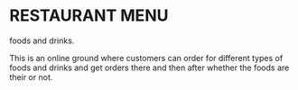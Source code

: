 # RESTAURANT MENU

foods and drinks.


This is an online ground where customers can order for different types of foods and drinks and get orders there and then after
whether the foods are their or not.



